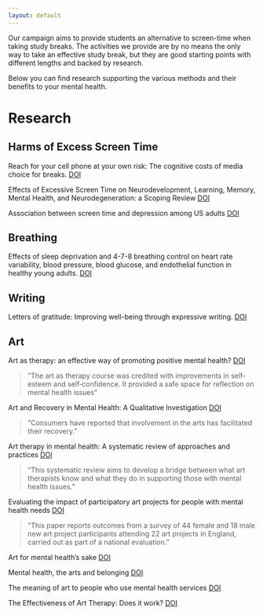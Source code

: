 ```yaml
---
layout: default
---
```


Our campaign aims to provide students an alternative to screen-time when taking study breaks. The activities we provide are by no means the only way to take an effective study break, but they are good starting points with different lengths and backed by research.

Below you can find research supporting the various methods and their benefits to your mental health.

# Research
## Harms of Excess Screen Time
Reach for your cell phone at your own risk: The cognitive costs of media choice for breaks. 
[DOI](https://doi.org:10.1556/2006.8.2019.21)

Effects of Excessive Screen Time on Neurodevelopment, Learning, Memory, Mental Health, and Neurodegeneration: a Scoping Review
[DOI](https://doi.org:10.1007/s11469-019-00182-2)

Association between screen time and depression among US adults
[DOI](https://doi.org:10.1016/j.pmedr.2017.08.005)

## Breathing
Effects of sleep deprivation and 4-7-8 breathing control on heart rate variability, blood pressure, blood glucose, and endothelial function in healthy young adults. 
[DOI](https://doi.org/10.14814/phy2.15389)


## Writing
Letters of gratitude: Improving well-being through expressive writing. 
[DOI](https://doi.org/10.17239/jowr-2009.01.03.1)


## Art
Art as therapy: an effective way of promoting positive mental health? 
[DOI](https://doi.org/10.1080/09687590500498143)
>“The art as therapy course was credited with improvements in self‐esteem and self‐confidence. It provided a safe space for reflection on mental health issues”

Art and Recovery in Mental Health: A Qualitative Investigation 
[DOI](https://doi.org/10.1177/030802260707000505)
>“Consumers have reported that involvement in the arts has facilitated their recovery.”

Art therapy in mental health: A systematic review of approaches and practices 
[DOI](https://doi.org/10.1016/j.aip.2015.09.003)
>“This systematic review aims to develop a bridge between what art therapists know and what they do in supporting those with mental health issues.”

Evaluating the impact of participatory art projects for people with mental health needs 
[DOI](https://doi.org/10.1111/j.1365-2524.2008.00789.x)
>“This paper reports outcomes from a survey of 44 female and 18 male new art project participants attending 22 art projects in England, carried out as part of a national evaluation.”

Art for mental health’s sake 
[DOI](https://www.researchgate.net/profile/Suzanne-Hacking/publication/6126846_Art_for_mental_health's_sake/links/0046352a5ee275a30f000000/Art-for-mental-healths-sake.pdf?_sg%5B0%5D=started_experiment_milestone&origin=journalDetail)

Mental health, the arts and belonging 
[DOI](https://doi.org/10.1111/j.1475-5661.2006.00207.x)

The meaning of art to people who use mental health services 
[DOI](https://doi.org/10.1177/1466424008094811)

The Effectiveness of Art Therapy: Does it work? 
[DOI](https://doi.org/10.1080/07421656.2000.10129706)
